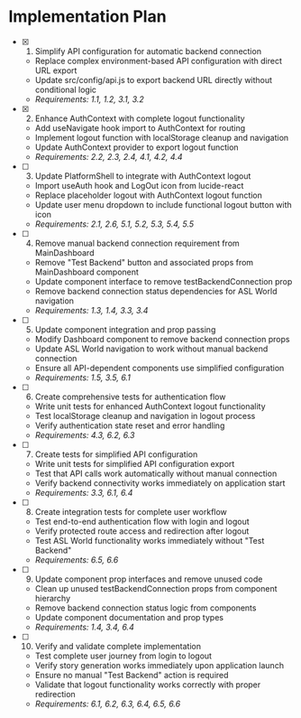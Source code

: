 # Implementation Plan

- [x] 1. Simplify API configuration for automatic backend connection

  - Replace complex environment-based API configuration with direct URL export
  - Update src/config/api.js to export backend URL directly without conditional logic
  - _Requirements: 1.1, 1.2, 3.1, 3.2_

- [x] 2. Enhance AuthContext with complete logout functionality

  - Add useNavigate hook import to AuthContext for routing
  - Implement logout function with localStorage cleanup and navigation
  - Update AuthContext provider to export logout function
  - _Requirements: 2.2, 2.3, 2.4, 4.1, 4.2, 4.4_

- [ ] 3. Update PlatformShell to integrate with AuthContext logout

  - Import useAuth hook and LogOut icon from lucide-react
  - Replace placeholder logout with AuthContext logout function
  - Update user menu dropdown to include functional logout button with icon
  - _Requirements: 2.1, 2.6, 5.1, 5.2, 5.3, 5.4, 5.5_

- [ ] 4. Remove manual backend connection requirement from MainDashboard

  - Remove "Test Backend" button and associated props from MainDashboard component
  - Update component interface to remove testBackendConnection prop
  - Remove backend connection status dependencies for ASL World navigation
  - _Requirements: 1.3, 1.4, 3.3, 3.4_

- [ ] 5. Update component integration and prop passing

  - Modify Dashboard component to remove backend connection props
  - Update ASL World navigation to work without manual backend connection
  - Ensure all API-dependent components use simplified configuration
  - _Requirements: 1.5, 3.5, 6.1_

- [ ] 6. Create comprehensive tests for authentication flow

  - Write unit tests for enhanced AuthContext logout functionality
  - Test localStorage cleanup and navigation in logout process
  - Verify authentication state reset and error handling
  - _Requirements: 4.3, 6.2, 6.3_

- [ ] 7. Create tests for simplified API configuration

  - Write unit tests for simplified API configuration export
  - Test that API calls work automatically without manual connection
  - Verify backend connectivity works immediately on application start
  - _Requirements: 3.3, 6.1, 6.4_

- [ ] 8. Create integration tests for complete user workflow

  - Test end-to-end authentication flow with login and logout
  - Verify protected route access and redirection after logout
  - Test ASL World functionality works immediately without "Test Backend"
  - _Requirements: 6.5, 6.6_

- [ ] 9. Update component prop interfaces and remove unused code

  - Clean up unused testBackendConnection props from component hierarchy
  - Remove backend connection status logic from components
  - Update component documentation and prop types
  - _Requirements: 1.4, 3.4, 6.4_

- [ ] 10. Verify and validate complete implementation
  - Test complete user journey from login to logout
  - Verify story generation works immediately upon application launch
  - Ensure no manual "Test Backend" action is required
  - Validate that logout functionality works correctly with proper redirection
  - _Requirements: 6.1, 6.2, 6.3, 6.4, 6.5, 6.6_
